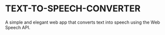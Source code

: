 # TEXT-TO-SPEECH-CONVERTER
A simple and elegant web app that converts text into speech using the Web Speech API.
